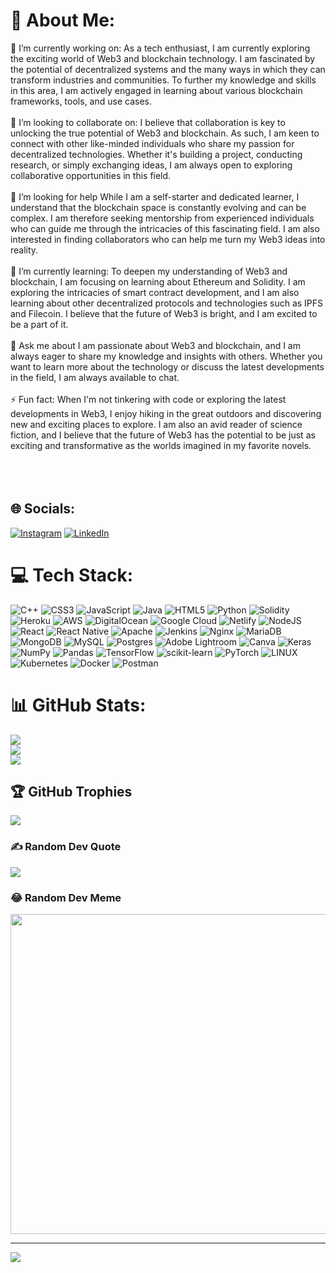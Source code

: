 # 💫 About Me:
🔭 I’m currently working on: As a tech enthusiast, I am currently exploring the exciting world of Web3 and blockchain technology. I am fascinated by the potential of decentralized systems and the many ways in which they can transform industries and communities. To further my knowledge and skills in this area, I am actively engaged in learning about various blockchain frameworks, tools, and use cases.<br><br>👯 I’m looking to collaborate on: I believe that collaboration is key to unlocking the true potential of Web3 and blockchain. As such, I am keen to connect with other like-minded individuals who share my passion for decentralized technologies. Whether it's building a project, conducting research, or simply exchanging ideas, I am always open to exploring collaborative opportunities in this field.<br><br>🤝 I’m looking for help While I am a self-starter and dedicated learner, I understand that the blockchain space is constantly evolving and can be complex. I am therefore seeking mentorship from experienced individuals who can guide me through the intricacies of this fascinating field. I am also interested in finding collaborators who can help me turn my Web3 ideas into reality.<br><br>🌱 I’m currently learning: To deepen my understanding of Web3 and blockchain, I am focusing on learning about Ethereum and Solidity. I am exploring the intricacies of smart contract development, and I am also learning about other decentralized protocols and technologies such as IPFS and Filecoin. I believe that the future of Web3 is bright, and I am excited to be a part of it.<br><br>💬 Ask me about I am passionate about Web3 and blockchain, and I am always eager to share my knowledge and insights with others. Whether you want to learn more about the technology or discuss the latest developments in the field, I am always available to chat.<br><br>⚡ Fun fact: When I'm not tinkering with code or exploring the latest developments in Web3, I enjoy hiking in the great outdoors and discovering new and exciting places to explore. I am also an avid reader of science fiction, and I believe that the future of Web3 has the potential to be just as exciting and transformative as the worlds imagined in my favorite novels.<br><br><br><br>


## 🌐 Socials:
[![Instagram](https://img.shields.io/badge/Instagram-%23E4405F.svg?logo=Instagram&logoColor=white)](https://www.instagram.com/him.an.shu11.12/) [![LinkedIn](https://img.shields.io/badge/LinkedIn-%230077B5.svg?logo=linkedin&logoColor=white)](https://www.linkedin.com/in/himanshu-parashar-b712941a3) 

# 💻 Tech Stack:
![C++](https://img.shields.io/badge/c++-%2300599C.svg?style=plastic&logo=c%2B%2B&logoColor=white) ![CSS3](https://img.shields.io/badge/css3-%231572B6.svg?style=plastic&logo=css3&logoColor=white) ![JavaScript](https://img.shields.io/badge/javascript-%23323330.svg?style=plastic&logo=javascript&logoColor=%23F7DF1E) ![Java](https://img.shields.io/badge/java-%23ED8B00.svg?style=plastic&logo=java&logoColor=white) ![HTML5](https://img.shields.io/badge/html5-%23E34F26.svg?style=plastic&logo=html5&logoColor=white) ![Python](https://img.shields.io/badge/python-3670A0?style=plastic&logo=python&logoColor=ffdd54) ![Solidity](https://img.shields.io/badge/Solidity-%23363636.svg?style=plastic&logo=solidity&logoColor=white) ![Heroku](https://img.shields.io/badge/heroku-%23430098.svg?style=plastic&logo=heroku&logoColor=white) ![AWS](https://img.shields.io/badge/AWS-%23FF9900.svg?style=plastic&logo=amazon-aws&logoColor=white) ![DigitalOcean](https://img.shields.io/badge/DigitalOcean-%230167ff.svg?style=plastic&logo=digitalOcean&logoColor=white) ![Google Cloud](https://img.shields.io/badge/Google%20Cloud-%234285F4.svg?style=plastic&logo=google-cloud&logoColor=white) ![Netlify](https://img.shields.io/badge/netlify-%23000000.svg?style=plastic&logo=netlify&logoColor=#00C7B7) ![NodeJS](https://img.shields.io/badge/node.js-6DA55F?style=plastic&logo=node.js&logoColor=white) ![React](https://img.shields.io/badge/react-%2320232a.svg?style=plastic&logo=react&logoColor=%2361DAFB) ![React Native](https://img.shields.io/badge/react_native-%2320232a.svg?style=plastic&logo=react&logoColor=%2361DAFB) ![Apache](https://img.shields.io/badge/apache-%23D42029.svg?style=plastic&logo=apache&logoColor=white) ![Jenkins](https://img.shields.io/badge/jenkins-%232C5263.svg?style=plastic&logo=jenkins&logoColor=white) ![Nginx](https://img.shields.io/badge/nginx-%23009639.svg?style=plastic&logo=nginx&logoColor=white) ![MariaDB](https://img.shields.io/badge/MariaDB-003545?style=plastic&logo=mariadb&logoColor=white) ![MongoDB](https://img.shields.io/badge/MongoDB-%234ea94b.svg?style=plastic&logo=mongodb&logoColor=white) ![MySQL](https://img.shields.io/badge/mysql-%2300f.svg?style=plastic&logo=mysql&logoColor=white) ![Postgres](https://img.shields.io/badge/postgres-%23316192.svg?style=plastic&logo=postgresql&logoColor=white) ![Adobe Lightroom](https://img.shields.io/badge/Adobe%20Lightroom-31A8FF.svg?style=plastic&logo=Adobe%20Lightroom&logoColor=white) ![Canva](https://img.shields.io/badge/Canva-%2300C4CC.svg?style=plastic&logo=Canva&logoColor=white) ![Keras](https://img.shields.io/badge/Keras-%23D00000.svg?style=plastic&logo=Keras&logoColor=white) ![NumPy](https://img.shields.io/badge/numpy-%23013243.svg?style=plastic&logo=numpy&logoColor=white) ![Pandas](https://img.shields.io/badge/pandas-%23150458.svg?style=plastic&logo=pandas&logoColor=white) ![TensorFlow](https://img.shields.io/badge/TensorFlow-%23FF6F00.svg?style=plastic&logo=TensorFlow&logoColor=white) ![scikit-learn](https://img.shields.io/badge/scikit--learn-%23F7931E.svg?style=plastic&logo=scikit-learn&logoColor=white) ![PyTorch](https://img.shields.io/badge/PyTorch-%23EE4C2C.svg?style=plastic&logo=PyTorch&logoColor=white) ![LINUX](https://img.shields.io/badge/Linux-FCC624?style=plastic&logo=linux&logoColor=black) ![Kubernetes](https://img.shields.io/badge/kubernetes-%23326ce5.svg?style=plastic&logo=kubernetes&logoColor=white) ![Docker](https://img.shields.io/badge/docker-%230db7ed.svg?style=plastic&logo=docker&logoColor=white) ![Postman](https://img.shields.io/badge/Postman-FF6C37?style=plastic&logo=postman&logoColor=white)
# 📊 GitHub Stats:
![](https://github-readme-stats.vercel.app/api?username=himanshuParashar0101&theme=dark&hide_border=false&include_all_commits=false&count_private=false)<br/>
![](https://github-readme-streak-stats.herokuapp.com/?user=himanshuParashar0101&theme=dark&hide_border=false)<br/>
![](https://github-readme-stats.vercel.app/api/top-langs/?username=himanshuParashar0101&theme=dark&hide_border=false&include_all_commits=false&count_private=false&layout=compact)

## 🏆 GitHub Trophies
![](https://github-profile-trophy.vercel.app/?username=himanshuParashar0101&theme=radical&no-frame=false&no-bg=false&margin-w=4)

### ✍️ Random Dev Quote
![](https://quotes-github-readme.vercel.app/api?type=vetical&theme=tokyonight)

### 😂 Random Dev Meme
<img src="https://rm.up.railway.app/" width="512px"/>

---
[![](https://visitcount.itsvg.in/api?id=himanshuParashar0101&icon=0&color=1)](https://visitcount.itsvg.in)

<!-- Proudly created with GPRM ( https://gprm.itsvg.in ) -->
